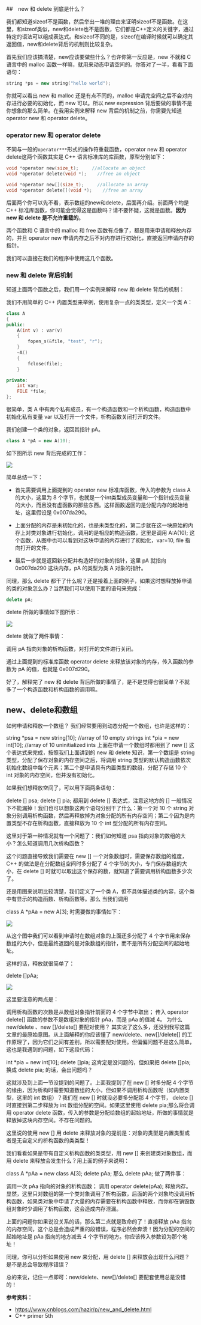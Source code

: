 ##　new 和 delete 到底是什么？

我们都知道sizeof不是函数，然后举出一堆的理由来证明sizeof不是函数。在这里，和sizeof类似，new和delete也不是函数，它们都是C++定义的关键字，通过特定的语法可以组成表达式。和sizeof不同的是，sizeof在编译时候就可以确定其返回值，new和delete背后的机制则比较复杂。

首先我们应该搞清楚，new应该要做些什么？也许你第一反应是，new 不就和 C 语言中的 malloc 函数一样嘛，就用来动态申请空间的。你答对了一半，看看下面语句：

```c++
string *ps = new string("hello world");
```

你就可以看出 new 和 malloc 还是有点不同的，malloc 申请完空间之后不会对内存进行必要的初始化，而 new 可以。所以 new expression 背后要做的事情不是你想象的那么简单。在我用实例来解释 new 背后的机制之前，你需要先知道 operator new 和 operator delete。

### operator new 和 operator delete

不同与一般的`operator***`形式的操作符重载函数，operator new 和 operator delete这两个函数其实是 C++ 语言标准库的库函数，原型分别如下：

```c
void *operator new(size_t);     //allocate an object
void *operator delete(void *);    //free an object

void *operator new[](size_t);     //allocate an array
void *operator delete[](void *);    //free an array
```

后面两个你可以先不看，表示数组的new和delete，后面再介绍。前面两个均是 C++ 标准库函数，你可能会觉得这是函数吗？请不要怀疑，这就是函数。**因为 new 和 delete 是不允许重载的**。

两个函数和 C 语言中的 malloc 和 free 函数有点像了，都是用来申请和释放内存的，并且 operator new 申请内存之后不对内存进行初始化，直接返回申请内存的指针。

我们可以直接在我们的程序中使用这几个函数。

### new 和 delete 背后机制

知道上面两个函数之后，我们用一个实例来解释 new 和 delete 背后的机制：

我们不用简单的 C++ 内置类型来举例，使用复杂一点的类类型，定义一个类 A：

```c++
class A
{
public:
    A(int v) : var(v)
    {
        fopen_s(&file, "test", "r");
    }
    ~A()
    {
        fclose(file);
    }

private:
    int var;
    FILE *file;
};
```

很简单，类 A 中有两个私有成员，有一个构造函数和一个析构函数，构造函数中初始化私有变量 var 以及打开一个文件，析构函数关闭打开的文件。

我们创建一个类的对象，返回其指针 pA。

```c++
class A *pA = new A(10);
```

如下图所示 new 背后完成的工作：

![](new_a_object_work.jpeg)

简单总结一下：

* 首先需要调用上面提到的 operator new 标准库函数，传入的参数为 class A 的大小，这里为 8 个字节，也就是一个int类型成员变量和一个指针成员变量的大小，而且没有虚函数的那些东西。这样函数返回的是分配内存的起始地址，这里假设是 0x007da290。

* 上面分配的内存是未初始化的，也是未类型化的，第二步就在这一块原始的内存上对类对象进行初始化，调用的是相应的构造函数，这里是调用 A:A(10); 这个函数，从图中也可以看到对这块申请的内存进行了初始化，var=10, file 指向打开的文件。

* 最后一步就是返回新分配并构造好的对象的指针，这里 pA 就指向 0x007da290 这块内存，pA 的类型为类 A 对象的指针。

同理，那么 delete 都干了什么呢？还是接着上面的例子，如果这时想释放掉申请的类的对象怎么办？当然我们可以使用下面的语句来完成：

```c++
delete pA;
```

delete 所做的事情如下图所示：

![](delete_a_object_work.jpeg)

delete 就做了两件事情：

调用 pA 指向对象的析构函数，对打开的文件进行关闭。

通过上面提到的标准库函数 operator delete 来释放该对象的内存，传入函数的参数为 pA 的值，也就是 0x007d290。

好了，解释完了 new 和 delete 背后所做的事情了，是不是觉得也很简单？不就多了一个构造函数和析构函数的调用嘛。

## new、delete和数组


如何申请和释放一个数组？
我们经常要用到动态分配一个数组，也许是这样的：

string *psa = new string[10];      //array of 10 empty strings
int *pia = new int[10];           //array of 10 uninitialized ints
上面在申请一个数组时都用到了 new [] 这个表达式来完成，按照我们上面讲到的 new 和 delete 知识，第一个数组是 string 类型，分配了保存对象的内存空间之后，将调用 string 类型的默认构造函数依次初始化数组中每个元素；第二个是申请具有内置类型的数组，分配了存储 10 个 int 对象的内存空间，但并没有初始化。

如果我们想释放空间了，可以用下面两条语句：

delete [] psa;
delete [] pia;
都用到 delete [] 表达式，注意这地方的 [] 一般情况下不能漏掉！我们也可以想象这两个语句分别干了什么：第一个对 10 个 string 对象分别调用析构函数，然后再释放掉为对象分配的所有内存空间；第二个因为是内置类型不存在析构函数，直接释放为 10 个 int 型分配的所有内存空间。

这里对于第一种情况就有一个问题了：我们如何知道 psa 指向对象的数组的大小？怎么知道调用几次析构函数？

这个问题直接导致我们需要在 new [] 一个对象数组时，需要保存数组的维度，C++ 的做法是在分配数组空间时多分配了 4 个字节的大小，专门保存数组的大小，在 delete [] 时就可以取出这个保存的数，就知道了需要调用析构函数多少次了。

还是用图来说明比较清楚，我们定义了一个类 A，但不具体描述类的内容，这个类中有显示的构造函数、析构函数等。那么 当我们调用

class A *pAa = new A[3];
时需要做的事情如下：

![](new_array_work.jpeg)


从这个图中我们可以看到申请时在数组对象的上面还多分配了 4 个字节用来保存数组的大小，但是最终返回的是对象数组的指针，而不是所有分配空间的起始地址。

这样的话，释放就很简单了：

delete []pAa;


![](delete_array_work.jpeg)


这里要注意的两点是：

调用析构函数的次数是从数组对象指针前面的 4 个字节中取出；
传入 operator delete[] 函数的参数不是数组对象的指针 pAa，而是 pAa 的值减 4。
为什么 new/delete 、new []/delete[] 要配对使用？
其实说了这么多，还没到我写这篇文章的最原始意图。从上面解释的你应该懂了 new/delete、new[]/delete[] 的工作原理了，因为它们之间有差别，所以需要配对使用。但偏偏问题不是这么简单，这也是我遇到的问题，如下这段代码：

int *pia = new int[10];
delete []pia;
这肯定是没问题的，但如果把 delete []pia; 换成 delete pia; 的话，会出问题吗？

这就涉及到上面一节没提到的问题了。上面我提到了在 new [] 时多分配 4 个字节的缘由，因为析构时需要知道数组的大小，但如果不调用析构函数呢（如内置类型，这里的 int 数组）？我们在 new [] 时就没必要多分配那 4 个字节， delete [] 时直接到第二步释放为 int 数组分配的空间。如果这里使用 delete pia;那么将会调用 operator delete 函数，传入的参数是分配给数组的起始地址，所做的事情就是释放掉这块内存空间。不存在问题的。

这里说的使用 new [] 用 delete 来释放对象的提前是：对象的类型是内置类型或者是无自定义的析构函数的类类型！

我们看看如果是带有自定义析构函数的类类型，用 new [] 来创建类对象数组，而用 delete 来释放会发生什么？用上面的例子来说明：

class A *pAa = new class A[3];
delete pAa;
那么 delete pAa; 做了两件事：

调用一次 pAa 指向的对象的析构函数；
调用 operator delete(pAa); 释放内存。
显然，这里只对数组的第一个类对象调用了析构函数，后面的两个对象均没调用析构函数，如果类对象中申请了大量的内存需要在析构函数中释放，而你却在销毁数组对象时少调用了析构函数，这会造成内存泄漏。

上面的问题你如果说没关系的话，那么第二点就是致命的了！直接释放 pAa 指向的内存空间，这个总是会造成严重的段错误，程序必然会奔溃！因为分配的空间的起始地址是 pAa 指向的地方减去 4 个字节的地方。你应该传入参数设为那个地址！

同理，你可以分析如果使用 new 来分配，用 delete [] 来释放会出现什么问题？是不是总会导致程序错误？

总的来说，记住一点即可：new/delete、new[]/delete[] 要配套使用总是没错的！

**参考资料：**

* https://www.cnblogs.com/hazir/p/new_and_delete.html
* C++ primer 5th

